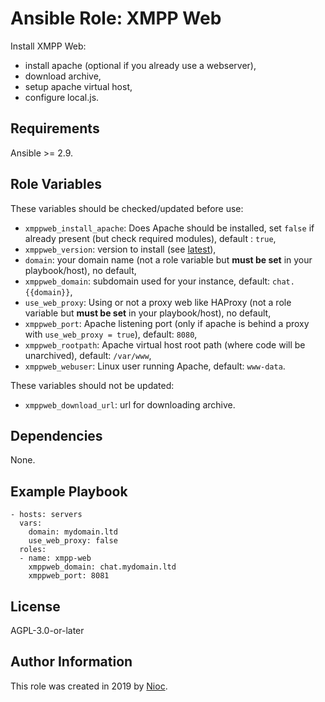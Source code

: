 Ansible Role: XMPP Web
======================

Install XMPP Web:
- install apache (optional if you already use a webserver),
- download archive,
- setup apache virtual host,
- configure local.js.

Requirements
------------

Ansible >= 2.9.

Role Variables
--------------

These variables should be checked/updated before use:
- `xmppweb_install_apache`: Does Apache should be installed, set `false` if already present (but check required modules), default : `true`,
- `xmppweb_version`: version to install (see [latest](https://github.com/nioc/xmpp-web/releases/latest)),
- `domain`: your domain name (not a role variable but **must be set** in your playbook/host), no default,
- `xmppweb_domain`: subdomain used for your instance, default: `chat.{{domain}}`,
- `use_web_proxy`: Using or not a proxy web like HAProxy (not a role variable but **must be set** in your playbook/host), no default,
- `xmppweb_port`: Apache listening port (only if apache is behind a proxy with `use_web_proxy = true`), default: `8080`,
- `xmppweb_rootpath`: Apache virtual host root path (where code will be unarchived), default: `/var/www`,
- `xmppweb_webuser`: Linux user running Apache, default: `www-data`.

These variables should not be updated:
- `xmppweb_download_url`: url for downloading archive.

Dependencies
------------

None.

Example Playbook
----------------

    - hosts: servers
      vars:
        domain: mydomain.ltd
        use_web_proxy: false
      roles:
      - name: xmpp-web
        xmppweb_domain: chat.mydomain.ltd
        xmppweb_port: 8081

License
-------

AGPL-3.0-or-later

Author Information
------------------

This role was created in 2019 by [Nioc](https://github.com/nioc).
